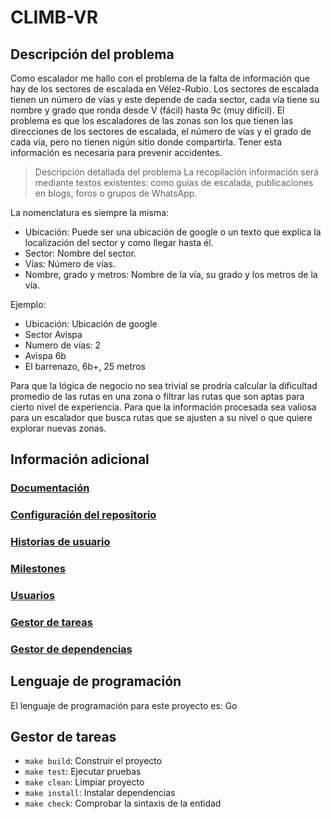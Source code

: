 # CLIMB-VR
## Descripción del problema
Como escalador me hallo con el problema de la falta de información que hay de los sectores de escalada en Vélez-Rubio.
Los sectores de escalada tienen un número de vías y este depende de cada sector, cada vía tiene su nombre y grado que ronda desde V (fácil) hasta 9c (muy difícil).
El problema es que los escaladores de las zonas son los que tienen las direcciones de los sectores de escalada, el número de vías y el grado de cada vía, pero no tienen nigún sitio donde compartirla.
Tener esta información es necesaria para prevenir accidentes.

> Descripción detallada del problema
La recopilación información será mediante textos existentes: como guías de escalada, publicaciones en blogs, foros o grupos de WhatsApp.

La nomenclatura es siempre la misma:
- Ubicación: Puede ser una ubicación de google o un texto que explica la localización del sector y como llegar hasta él. 
- Sector: Nombre del sector.
- Vías: Número de vías.
- Nombre, grado y metros: Nombre de la vía, su grado y los metros de la vía.
  
Ejemplo:
- Ubicación: Ubicación de google
- Sector Avispa
- Numero de vías: 2
- Avispa 6b
- El barrenazo, 6b+, 25 metros

Para que la lógica de negocio no sea trivial se prodría calcular la dificultad promedio de las rutas en una zona o filtrar las rutas que son aptas para cierto nivel de experiencia. Para que la información procesada sea valiosa para un escalador que busca rutas que se ajusten a su nivel o que quiere explorar nuevas zonas.

## Información adicional
### [Documentación](https://github.com/FabriConde/CLIMB-VR/tree/main/docs)
### [Configuración del repositorio](https://github.com/FabriConde/CLIMB-VR/tree/main/docs/config)
### [Historias de usuario](https://github.com/FabriConde/IV-2024-2025/blob/objetivo_1/docs/historias-usuario.md)
### [Milestones](https://github.com/FabriConde/IV-2024-2025/blob/objetivo_1/docs/milestones.md)
### [Usuarios](https://github.com/FabriConde/IV-2024-2025/blob/objetivo_1/docs/user-journey.md)
### [Gestor de tareas](https://github.com/FabriConde/IV-2024-2025/blob/objetivo_1/docs/gestor-tareas.md)
### [Gestor de dependencias](https://github.com/FabriConde/IV-2024-2025/blob/objetivo_1/docs/gestor-dependencias.md)

## Lenguaje de programación
El lenguaje de programación para este proyecto es: Go

## Gestor de tareas
- `make build`: Construir el proyecto
- `make test`: Ejecutar pruebas
- `make clean`: Limpiar proyecto
- `make install`: Instalar dependencias
- `make check`: Comprobar la sintaxis de la entidad 

